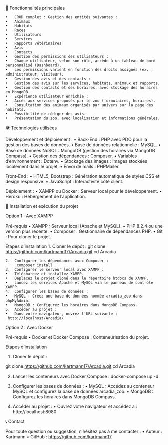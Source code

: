 🌟 Fonctionnalités principales

	•	CRUD complet : Gestion des entités suivantes :
	•	Animaux
	•	Habitats
	•	Races
	•	Utilisateurs
	•	Services
	•	Rapports vétérinaires
	•	Avis
	•	Contacts
	•	Gestion des permissions des utilisateurs :
	•	Chaque utilisateur, selon son rôle, accède à un tableau de bord personnalisé (Dashboard).
	•	Les permissions varient en fonction des droits assignés (ex. : administrateur, visiteur).
	•	Gestion des avis et des contacts :
	•	Gestion des avis sur les services, habitats, animaux et rapports.
	•	Gestion des contacts et des horaires, avec stockage des horaires en MongoDB.
	•	Expérience utilisateur enrichie :
	•	Accès aux services proposés par le zoo (formulaires, horaires).
	•	Consultation des animaux organisés par univers sur la page des habitats.
	•	Possibilité de rédiger des avis.
	•	Présentation du zoo, avec localisation et informations générales.

 🛠️ Technologies utilisées

Développement et déploiement :
	•	Back-End : PHP avec PDO pour la gestion des bases de données.
	•	Base de données relationnelle : MySQL.
	•	Base de données NoSQL : MongoDB (gestion des horaires via MongoDB Compass).
	•	Gestion des dépendances : Composer.
	•	Variables d’environnement : Dotenv.
	•	Stockage des images : Images stockées localement dans le projet.
	•	Envoi de mails : PHPMailer.

Front-End :
	•	HTML5, Bootstrap : Génération automatique de styles CSS et design responsive.
	•	JavaScript : Interactivité côté client.

Déploiement :
	•	XAMPP ou Docker : Serveur local pour le développement.
	•	Heroku : Hébergement de l’application.

 🚀 Installation et exécution du projet

Option 1 : Avec XAMPP

Pré-requis
	•	XAMPP : Serveur local (Apache et MySQL).
	•	PHP 8.2.4 ou une version plus récente.
	•	Composer : Gestionnaire de dépendances PHP.
	•	Git : Pour cloner le projet.

Étapes d’installation
	1.	Cloner le dépôt : git clone https://github.com/kartmann17/Arcadia.git
cd Arcadia

	2.	Configurer les dépendances avec Composer :
         composer install
	3.	Configurer le serveur local avec XAMPP :
	•	Téléchargez et installez XAMPP.
	•	Déplacez le projet cloné dans le répertoire htdocs de XAMPP.
	•	Lancez les services Apache et MySQL via le panneau de contrôle XAMPP.
	4.	Configurer les bases de données :
	•	MySQL : Créez une base de données nommée arcadia_zoo dans phpMyAdmin.
	•	MongoDB : Configurez les horaires dans MongoDB Compass.
	5.	Accéder au projet :
	•	Dans votre navigateur, ouvrez l’URL suivante :
     http://localhost/Arcadia/

    
Option 2 : Avec Docker

Pré-requis
	•	Docker et Docker Compose : Conteneurisation du projet.

Étapes d’installation

1.	Cloner le dépôt :

 git clone https://github.com/kartmann17/Arcadia.git
cd Arcadia

2.	Lancer les conteneurs avec Docker Compose :
       docker-compose up -d

4.	Configurer les bases de données :
	•	MySQL : Accédez au conteneur MySQL et configurez la base de données arcadia_zoo.
	•	MongoDB : Configurez les horaires dans MongoDB Compass.
5.	Accéder au projet :
	•	Ouvrez votre navigateur et accédez à :
        http://localhost:8080

📞 Contact

Pour toute question ou suggestion, n’hésitez pas à me contacter :
	•	Auteur : Kartmann
	•	GitHub : https://github.com/kartmann17




